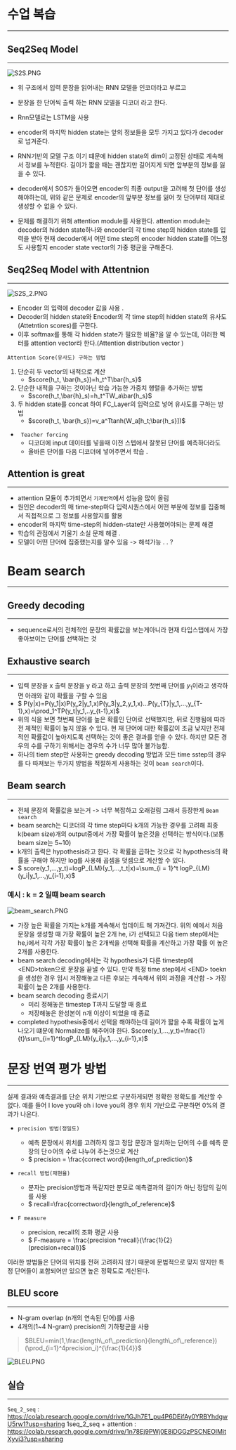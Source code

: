 
# 수업 복습
---

## Seq2Seq Model
---
![S2S.PNG](S2S.PNG)

- 위 구조에서 입력 문장을 읽어내는 RNN  모델을 인코더라고 부르고
- 문장을 한 단어씩 출력 하는 RNN 모델을 디코더 라고 한다.
- Rnn모델로는 LSTM을 사용
- encoder의 마지막 hidden state는 앞의 정보들을 모두 가지고 있다가 decoder로 넘겨준다.

- RNN기반의 모델 구조 이기 떄문에 hidden state의 dim이 고정된 상태로 계속해서 정보를 누적한다. 길이가 짧을 때는 괜찮지만 길어지게 되면 앞부분의 정보를 잃을 수 있다.
- decoder에서 SOS가 들어오면 encoder의 최종 output을 고려해 첫 단어를 생성해야하는데, 위와 같은 문제로 encoder의 앞부분 정보를 잃어 첫 단어부터 제대로 생성할 수 없을 수 있다.
- 문제를 해결하기 위해 attention module를 사용한다. attention module는 decoder의 hidden state하나와 encoder의 각 time step의 hidden state를 입력을 받아 현재 decoder에서 어떤 time step의 encoder hidden  state를 어느정도 사용할지 encoder state vector의 가중 평균을 구해준다.


## Seq2Seq Model with Attentnion
---
![S2S_2.PNG](S2S_2.PNG)
- Encoder 의 입력에 decoder 값을 사용 .
- Decoder의 hidden state와 Encoder의 각 time step의 hidden state의 유사도(Attetntion scores)를 구한다. 
- 이후 softmax를 통해 각 hidden state가 필요한 비율?을 알 수 있는데, 이러한 벡터를 attention vector라 한다.(Attention distribution vector )


`Attention Score(유사도) 구하는 방법`

1. 단순히 두 vector의 내적으로 계산 
    - $score(h_t, \bar{h_s})=h_t^T\bar{h_s}$
2. 단순한 내적을 구하는 것이아닌 학습 가능한 가중치 행렬을 추가하는 방법 
    - $score(h_t,\bar{h}_s)=h_t^TW_a\bar{h_s}$
3. 두 hidden state를 concat 하여 FC_Layer의 입력으로 넣어 유사도를 구하는 방법
    - $score(h_t, \bar{h_s})=v_a^Ttanh(W_a[h_t;\bar{h_s}])$

- ` Teacher forcing`
    - 디코더에 input 데이터를 넣을때 이전 스텝에서 잘못된 단어를 예측하더라도
    - 올바른 단어를 다음 디코더에 넣어주면서 학습 .



## Attention is great
---
- attention 모듈이 추가되면서 `기계번역`에서 성능을 많이 올림
- 원인은 decoder의 매 time-step마다 입력시퀀스에서 어떤 부분에 정보를 집중해서 직접적으로 그 정보를 사용할지를 활용
- encoder의 마지막 time-step의 hidden-state만 사용했어야되는 문제 해결
- 학습의 관점에서 기울기 소실 문제 해결 .
- 모델이 어떤 단어에 집중했는지를 알수 있음  -> 해석가능 . . ? 


# Beam search
---

## Greedy decoding
---
- sequence로서의 전체적인 문장의 확률값을 보는게아니라 현재 타입스탭에서 가장 좋아보이는 단어를 선택하는 것

## Exhaustive search
---
- 입력 문장을 x 출력 문장을 y 라고 하고 출력 문장의 첫번째 단어를 $y_1$이라고 생각하면 아래와 같이 확률을 구할 수 있음
- $
P(y|x)=P(y_1|x)P(y_2|y_1,x)P(y_3|y_2,y_1,x)...P(y_{T}|y_1,...,y_{T-1},x)=\prod_1^TP(y_t|y_1,..y_{t-1},x)$
- 위의 식을 보면 첫번째 단어를 높은 확률인 단어로 선택했지만, 뒤로 진행됨에 따라 전 체적인 확률이 높지 않을 수 있다. 현 재 단어에 대한 확률값이 조금 낮지만 전체적인 확률값이 높아지도록 선택하는 것이 좋은 결과를 얻을 수 있다. 하지만 모든 경우의 수를 구하기 위해서는 경우의 수가 너무 많아 불가능함.
- 하나의  tiem step만 사용하는 greedy decoding 방법과 모든 time sstep의 경우를 다 따져보는 두가지 방법을 적절하게 사용하는 것이 `beam search`이다.



## Beam search
---
- 전체 문장의 확률값을 보는거 -> 너무 복잡하고 오래걸림 그래서 등장한게 `Beam search`
- beam search는 디코더의 각 time step마다 k개의 가능한 경우를 고려해 최종k(beam size)개의 output중에서 가장 확률이 높은것을 선택하는 방식이다.(보통 beam size는 5~10)
- k개의 출력은 hypothesis라고 한다. 각 확률을 곱하는 것으로 각 hypothesis의 확률을 구해야 하지만 log를 사용해 곱셈을 덧셈으로 계산할 수 있다.
- $
score(y_1,...,y_t)=logP_{LM}(y_1,...,t_t|x)=\sum_{i = 1}^t logP_{LM}(y_i|y_1,...,y_{i-1},x)$


###  예시 : k = 2 일떄 beam search
![beam_search.PNG](beam_search.PNG)


- 가장 높은 확률을 가지는 k개를 계속해서 업데이트 해 가져간다.
위의 예에서 처음 문장을 생성할 때 가장 확률이 높은 2개 he, i가 선택되고 다음 tiem step에서는 he,i에서 각각 가장 확률이 높은 2개씩을 선택해 확률을 계산하고 가장 확률 이 높은 2개를 사용한다.
- beam search decoding에서는 각 hypothesis가 다른 timestep에 <END\>token으로 문장을 끝낼 수 있다. 만약 특정 time step에서 <END\> toekn을 생성한 경우 임시 저장해놓고 다른 후보는 계속해서 위의 과정을 계산함 -> 가장 확률이 높은 2개를 사용한다.
- beam search decoding 종료시기
    - 미리 정해놓은 timestep T까지 도달할 때 종료
    - 저장해놓은 완성본이 n개 이상이 되었을 때 종료
- completed hypothesis중에서 선택을 해야하는데 길이가 짧을 수록 확률이 높게 나오기 떄문에 Normalize를 해주어야 한다. 
$score(y_1,...,y_t)=\frac{1}{t}\sum_{i=1}^tlogP_{LM}(y_i|y_1,...,y_{i-1},x)$
   

# 문장 번역 평가 방법
---
실제 결과와 예측결과를 단순 위치 기반으로 구분하게되면 정확한 정확도를 계산할 수 없다.
예를 들어 I love you와 oh i love you의 경우 위치 기반으로 구분하면 0%의 결과가 나온다.
- `precision 방법(정밀도)`
    - 예측 문장에서 위치를 고려하지 않고 정답 문장과 일치하는 단어의 수를 예측 문장의 단ㅇ어의 수로 나누어 주는것으로 계산
    - $
precision = \frac{correct word}{length\_of\_prediction}$

- `recall 방법(재현율)`
    - 분자는 precision방법과 똑같지만 분모로 예측결과의 길이가 아닌 정답의 길이를 사용
    - $
recall=\frac{correctword}{length\_of\_reference}$
- `F measure`
    - precision, recall의 조화 평균 사용
    - $
F-measure = \frac{precision *recall}{\frac{1}{2}(precision+recall)}$

이러한 방법들은 단어의 위치를 전혀 고려하지 않기 때문에 문법적으로 맞지 않지만 특정 단어들이 포함되어만 있으면 높은 정확도로 계산된다.
## BLEU score
---
- N-gram overlap (n개의 연속된 단어)를 사용
- 4개의(1~4 N-gram) precision의 기하평균을 사용

>    $BLEU=min(1,\frac{length\_of\_prediction}{length\_of\_reference})(\prod_{i=1}^4precision_i)^{\frac{1}{4}}$

![BLEU.PNG](BLEU.PNG)


## 실습
---
`Seq_2_seq` : https://colab.research.google.com/drive/1GJh7E1_pu4P6DEifAy0YRBYhdgwU5rw1?usp=sharing
1seq_2_seq + attention : https://colab.research.google.com/drive/1n78Ej9PWj0E8iDGGzPSCNEOIMitXyvi3?usp=sharing